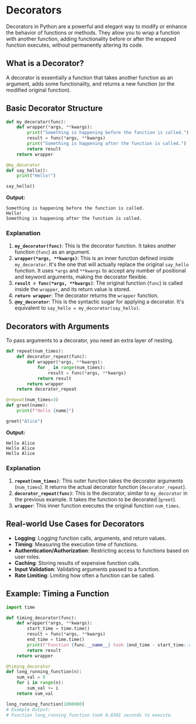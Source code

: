 # Decorators

Decorators in Python are a powerful and elegant way to modify or enhance the behavior of functions or methods. They allow you to wrap a function with another function, adding functionality before or after the wrapped function executes, without permanently altering its code.

## What is a Decorator?

A decorator is essentially a function that takes another function as an argument, adds some functionality, and returns a new function (or the modified original function).

## Basic Decorator Structure

```python
def my_decorator(func):
    def wrapper(*args, **kwargs):
        print("Something is happening before the function is called.")
        result = func(*args, **kwargs)
        print("Something is happening after the function is called.")
        return result
    return wrapper

@my_decorator
def say_hello():
    print("Hello!")

say_hello()
```

**Output:**
```
Something is happening before the function is called.
Hello!
Something is happening after the function is called.
```

### Explanation

1.  **`my_decorator(func)`**: This is the decorator function. It takes another function (`func`) as an argument.
2.  **`wrapper(*args, **kwargs)`**: This is an inner function defined inside `my_decorator`. It's the one that will actually replace the original `say_hello` function. It uses `*args` and `**kwargs` to accept any number of positional and keyword arguments, making the decorator flexible.
3.  **`result = func(*args, **kwargs)`**: The original function (`func`) is called inside the `wrapper`, and its return value is stored.
4.  **`return wrapper`**: The decorator returns the `wrapper` function.
5.  **`@my_decorator`**: This is the syntactic sugar for applying a decorator. It's equivalent to `say_hello = my_decorator(say_hello)`.

## Decorators with Arguments

To pass arguments to a decorator, you need an extra layer of nesting.

```python
def repeat(num_times):
    def decorator_repeat(func):
        def wrapper(*args, **kwargs):
            for _ in range(num_times):
                result = func(*args, **kwargs)
            return result
        return wrapper
    return decorator_repeat

@repeat(num_times=3)
def greet(name):
    print(f"Hello {name}")

greet("Alice")
```

**Output:**
```
Hello Alice
Hello Alice
Hello Alice
```

### Explanation

1.  **`repeat(num_times)`**: This outer function takes the decorator arguments (`num_times`). It returns the actual decorator function (`decorator_repeat`).
2.  **`decorator_repeat(func)`**: This is the decorator, similar to `my_decorator` in the previous example. It takes the function to be decorated (`greet`).
3.  **`wrapper`**: This inner function executes the original function `num_times`.

## Real-world Use Cases for Decorators

*   **Logging**: Logging function calls, arguments, and return values.
*   **Timing**: Measuring the execution time of functions.
*   **Authentication/Authorization**: Restricting access to functions based on user roles.
*   **Caching**: Storing results of expensive function calls.
*   **Input Validation**: Validating arguments passed to a function.
*   **Rate Limiting**: Limiting how often a function can be called.

## Example: Timing a Function

```python
import time

def timing_decorator(func):
    def wrapper(*args, **kwargs):
        start_time = time.time()
        result = func(*args, **kwargs)
        end_time = time.time()
        print(f"Function {func.__name__} took {end_time - start_time:.4f} seconds to execute.")
        return result
    return wrapper

@timing_decorator
def long_running_function(n):
    sum_val = 0
    for i in range(n):
        sum_val += i
    return sum_val

long_running_function(1000000)
# Example Output:
# Function long_running_function took 0.0381 seconds to execute.
```
